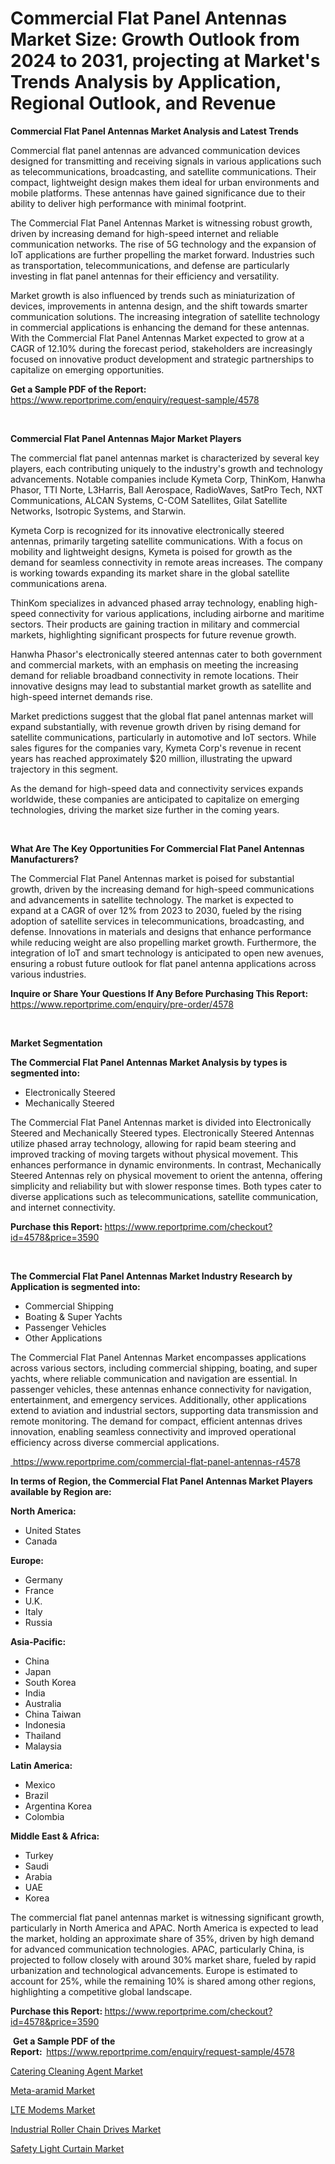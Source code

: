 <p><h1>Commercial Flat Panel Antennas Market Size: Growth Outlook from 2024 to 2031, projecting at Market's Trends Analysis by Application, Regional Outlook, and Revenue</h1></p><p><strong>Commercial Flat Panel Antennas Market Analysis and Latest Trends</strong></p>
<p><p>Commercial flat panel antennas are advanced communication devices designed for transmitting and receiving signals in various applications such as telecommunications, broadcasting, and satellite communications. Their compact, lightweight design makes them ideal for urban environments and mobile platforms. These antennas have gained significance due to their ability to deliver high performance with minimal footprint.</p><p>The Commercial Flat Panel Antennas Market is witnessing robust growth, driven by increasing demand for high-speed internet and reliable communication networks. The rise of 5G technology and the expansion of IoT applications are further propelling the market forward. Industries such as transportation, telecommunications, and defense are particularly investing in flat panel antennas for their efficiency and versatility.</p><p>Market growth is also influenced by trends such as miniaturization of devices, improvements in antenna design, and the shift towards smarter communication solutions. The increasing integration of satellite technology in commercial applications is enhancing the demand for these antennas. With the Commercial Flat Panel Antennas Market expected to grow at a CAGR of 12.10% during the forecast period, stakeholders are increasingly focused on innovative product development and strategic partnerships to capitalize on emerging opportunities.</p></p>
<p><strong>Get a Sample PDF of the Report:&nbsp;</strong> <a href="https://www.reportprime.com/enquiry/request-sample/4578">https://www.reportprime.com/enquiry/request-sample/4578</a></p>
<p>&nbsp;</p>
<p><strong>Commercial Flat Panel Antennas Major Market Players</strong></p>
<p><p>The commercial flat panel antennas market is characterized by several key players, each contributing uniquely to the industry's growth and technology advancements. Notable companies include Kymeta Corp, ThinKom, Hanwha Phasor, TTI Norte, L3Harris, Ball Aerospace, RadioWaves, SatPro Tech, NXT Communications, ALCAN Systems, C-COM Satellites, Gilat Satellite Networks, Isotropic Systems, and Starwin.</p><p>Kymeta Corp is recognized for its innovative electronically steered antennas, primarily targeting satellite communications. With a focus on mobility and lightweight designs, Kymeta is poised for growth as the demand for seamless connectivity in remote areas increases. The company is working towards expanding its market share in the global satellite communications arena.</p><p>ThinKom specializes in advanced phased array technology, enabling high-speed connectivity for various applications, including airborne and maritime sectors. Their products are gaining traction in military and commercial markets, highlighting significant prospects for future revenue growth.</p><p>Hanwha Phasor's electronically steered antennas cater to both government and commercial markets, with an emphasis on meeting the increasing demand for reliable broadband connectivity in remote locations. Their innovative designs may lead to substantial market growth as satellite and high-speed internet demands rise.</p><p>Market predictions suggest that the global flat panel antennas market will expand substantially, with revenue growth driven by rising demand for satellite communications, particularly in automotive and IoT sectors. While sales figures for the companies vary, Kymeta Corp's revenue in recent years has reached approximately $20 million, illustrating the upward trajectory in this segment.</p><p>As the demand for high-speed data and connectivity services expands worldwide, these companies are anticipated to capitalize on emerging technologies, driving the market size further in the coming years.</p></p>
<p>&nbsp;</p>
<p><strong>What Are The Key Opportunities For Commercial Flat Panel Antennas Manufacturers?</strong></p>
<p><p>The Commercial Flat Panel Antennas market is poised for substantial growth, driven by the increasing demand for high-speed communications and advancements in satellite technology. The market is expected to expand at a CAGR of over 12% from 2023 to 2030, fueled by the rising adoption of satellite services in telecommunications, broadcasting, and defense. Innovations in materials and designs that enhance performance while reducing weight are also propelling market growth. Furthermore, the integration of IoT and smart technology is anticipated to open new avenues, ensuring a robust future outlook for flat panel antenna applications across various industries.</p></p>
<p><strong>Inquire or Share Your Questions If Any Before Purchasing This Report:</strong> <a href="https://www.reportprime.com/enquiry/pre-order/4578">https://www.reportprime.com/enquiry/pre-order/4578</a></p>
<p>&nbsp;</p>
<p><strong>Market Segmentation</strong></p>
<p><strong>The Commercial Flat Panel Antennas Market Analysis by types is segmented into:</strong></p>
<p><ul><li>Electronically Steered</li><li>Mechanically Steered</li></ul></p>
<p><p>The Commercial Flat Panel Antennas market is divided into Electronically Steered and Mechanically Steered types. Electronically Steered Antennas utilize phased array technology, allowing for rapid beam steering and improved tracking of moving targets without physical movement. This enhances performance in dynamic environments. In contrast, Mechanically Steered Antennas rely on physical movement to orient the antenna, offering simplicity and reliability but with slower response times. Both types cater to diverse applications such as telecommunications, satellite communication, and internet connectivity.</p></p>
<p><strong>Purchase this Report:&nbsp;</strong><a href="https://www.reportprime.com/checkout?id=4578&price=3590">https://www.reportprime.com/checkout?id=4578&price=3590</a></p>
<p>&nbsp;</p>
<p><strong>The Commercial Flat Panel Antennas Market Industry Research by Application is segmented into:</strong></p>
<p><ul><li>Commercial Shipping</li><li>Boating & Super Yachts</li><li>Passenger Vehicles</li><li>Other Applications</li></ul></p>
<p><p>The Commercial Flat Panel Antennas Market encompasses applications across various sectors, including commercial shipping, boating, and super yachts, where reliable communication and navigation are essential. In passenger vehicles, these antennas enhance connectivity for navigation, entertainment, and emergency services. Additionally, other applications extend to aviation and industrial sectors, supporting data transmission and remote monitoring. The demand for compact, efficient antennas drives innovation, enabling seamless connectivity and improved operational efficiency across diverse commercial applications.</p></p>
<p><a href="https://www.reportprime.com/commercial-flat-panel-antennas-r4578">&nbsp;https://www.reportprime.com/commercial-flat-panel-antennas-r4578</a></p>
<p><strong>In terms of Region, the Commercial Flat Panel Antennas Market Players available by Region are:</strong></p>
<p>
    <p> <strong> North America: </strong>
        <ul>
            <li>United States</li>
            <li>Canada</li>
        </ul>
        </p> 
    <p> <strong> Europe: </strong>
        <ul>
            <li>Germany</li>
            <li>France</li>
            <li>U.K.</li>
            <li>Italy</li>
            <li>Russia</li>
        </ul>
        </p> 
    <p> <strong> Asia-Pacific: </strong>
        <ul>
            <li>China</li>
            <li>Japan</li>
            <li>South Korea</li>
            <li>India</li>
            <li>Australia</li>
            <li>China Taiwan</li>
            <li>Indonesia</li>
            <li>Thailand</li>
            <li>Malaysia</li>
        </ul>
        </p> 
    <p> <strong> Latin America: </strong>
        <ul>
            <li>Mexico</li>
            <li>Brazil</li>
            <li>Argentina Korea</li>
            <li>Colombia</li>
        </ul>
        </p> 
    <p> <strong> Middle East & Africa: </strong>
        <ul>
            <li>Turkey</li>
            <li>Saudi</li>
            <li>Arabia</li>
            <li>UAE</li>
            <li>Korea</li>
        </ul>
    </p>
    </p>
<p><p>The commercial flat panel antennas market is witnessing significant growth, particularly in North America and APAC. North America is expected to lead the market, holding an approximate share of 35%, driven by high demand for advanced communication technologies. APAC, particularly China, is projected to follow closely with around 30% market share, fueled by rapid urbanization and technological advancements. Europe is estimated to account for 25%, while the remaining 10% is shared among other regions, highlighting a competitive global landscape.</p></p>
<p><strong>Purchase this Report: </strong><a href="https://www.reportprime.com/checkout?id=4578&price=3590">https://www.reportprime.com/checkout?id=4578&price=3590</a></p>
<p>&nbsp;<strong>Get a Sample PDF of the Report:&nbsp;&nbsp;</strong><a href="https://www.reportprime.com/enquiry/request-sample/4578">https://www.reportprime.com/enquiry/request-sample/4578</a></p>
<p><strong></strong></p>
<p><p><a href="https://issuu.com/reportprime-2/docs/catering-cleaning-agent-market-size_43ac1b469daa71">Catering Cleaning Agent Market</a></p><p><a href="https://issuu.com/reportprime-2/docs/meta-aramid-market-size-2030.pptx_288ba4557ab30f">Meta-aramid Market</a></p><p><a href="https://github.com/PeterParrish5/Market-Research-Report-List-6/blob/main/lte-modems-market.md">LTE Modems Market</a></p><p><a href="https://www.linkedin.com/pulse/pioneering-growth-analyzing-global-industrial-roller-ulvqc?trackingId=zlpGkycwTJSlipL56I%2Bo0A%3D%3D">Industrial Roller Chain Drives Market</a></p><p><a href="https://www.linkedin.com/pulse/why-should-you-invest-safety-light-curtain-market-trends-leading-fi8lc?trackingId=mraHGKktTpmrOjqkCYfk4A%3D%3D">Safety Light Curtain Market</a></p></p>